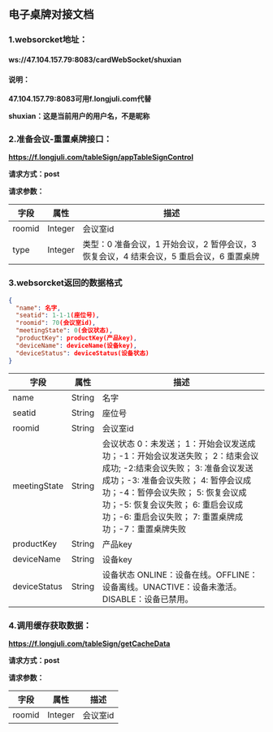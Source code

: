 ## 电子桌牌对接文档

### 1.websorcket地址：

#### ws://47.104.157.79:8083/cardWebSocket/shuxian

#### 说明：

**47.104.157.79:8083可用f.longjuli.com代替**

**shuxian：这是当前用户的用户名，不是昵称**

### 2.准备会议-重置桌牌接口：

**https://f.longjuli.com/tableSign/appTableSignControl**

**请求方式：post**

**请求参数：**

| 字段   | 属性    | 描述                                                         |
| ------ | ------- | ------------------------------------------------------------ |
| roomid | Integer | 会议室id                                                     |
| type   | Integer | 类型：0 准备会议，1 开始会议，2 暂停会议，3 恢复会议，4 结束会议，5 重启会议，6 重置桌牌 |

### 3.websorcket返回的数据格式

```json
{
  "name": 名字,
  "seatid": 1-1-1(座位号),
  "roomid": 70(会议室id),
  "meetingState": 0(会议状态),
  "productKey": productKey(产品key),
  "deviceName": deviceName(设备key),
  "deviceStatus": deviceStatus(设备状态)
}
```

| 字段         | 属性   | 描述                                                         |
| ------------ | ------ | ------------------------------------------------------------ |
| name         | String | 名字                                                         |
| seatid       | String | 座位号                                                       |
| roomid       | String | 会议室id                                                     |
| meetingState | String | 会议状态 0：未发送； 1：开始会议发送成功；-1：开始会议发送失败； 2：结束会议成功; -2:结束会议失败； 3: 准备会议发送成功；-3: 准备会议失败； 4: 暂停会议成功；-4：暂停会议失败；  5: 恢复会议成功；-5: 恢复会议失败；  6: 重启会议成功；-6: 重启会议失败；  7: 重置桌牌成功；-7：重置桌牌失败 |
| productKey   | String | 产品key                                                      |
| deviceName   | String | 设备key                                                      |
| deviceStatus | String | 设备状态 ONLINE：设备在线。OFFLINE：设备离线。UNACTIVE：设备未激活。DISABLE：设备已禁用。 |

### 4.调用缓存获取数据：

**https://f.longjuli.com/tableSign/getCacheData**

**请求方式：post**

**请求参数：**

| 字段   | 属性    | 描述     |
| ------ | ------- | -------- |
| roomid | Integer | 会议室id |

